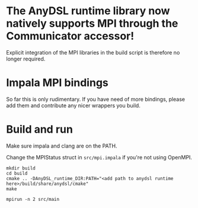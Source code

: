 # The AnyDSL runtime library now natively supports MPI through the Communicator accessor!

Explicit integration of the MPI libraries in the build script is therefore no longer required.

# Impala MPI bindings

So far this is only rudimentary. If you have need of more bindings, please add them and contribute any nicer wrappers you build.

# Build and run

Make sure impala and clang are on the PATH.

Change the MPIStatus struct in `src/mpi.impala` if you're not using OpenMPI.

    mkdir build
    cd build
    cmake .. -DAnyDSL_runtime_DIR:PATH="<add path to anydsl runtime here>/build/share/anydsl/cmake"
    make

    mpirun -n 2 src/main
